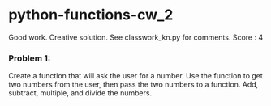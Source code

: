 # python-functions-cw_2
Good work. Creative solution. See classwork_kn.py for comments. Score : 4

### Problem 1:
Create a function that will ask the user for a number. Use the function to get two numbers from the user, then pass the two numbers to a function. Add, subtract, multiple, and divide the numbers.

